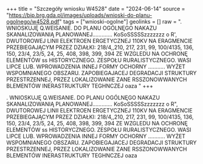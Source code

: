 +++
title = "Szczegóły wniosku W4528"
date = "2024-06-14"
source = "https://bip.brg.gda.pl/images/uploads/wnioski-do-planu-ogolnego/w4528.pdf"
tags = ["wnioski-ogolne"]
geolinks = []
raw = ". WNIOSKUJĘ Q.WEISANIE. DO PLANU OGÓLNĘGO NAKAZU SKANALIZOWANIĄ PLANOWANEJ............. KoSoSSSSSzzzzzzz o R', DWUTOROWEJ LINII ELEKTROEN ERGETYCZNEJ 110KV NA ERAGMENCIE PRZEBIEGAJĄCYM PRZEZ DZIAŁKI: 218/4,,210, 217, 231, 99, 100/4135, 136, 150, 23/4, 23/5, 24, 25, 408, 398, 399, 394 ZE WZGLEDU NA OCHRONĘ ELEMENTÓW ss HISTORYCZNEGO. ZESPOŁU RURALISTYCZNEGO. WASI LIPCE LUB. WPROWADZENIA INNEJ FORMY OCHORNY ........... WYŻET WSPOMNIANEGO OBSZARU. ZAPOBIEGAJACEJ DEGRADACJI STRUKTURY PRZESTRZENNEJ, PRZEZ LOKALIZOWANIE ZANE RSSZONOWWANYCH BLEMENTÓW INERASTRUKTURY TEGHNCZEJ oaza "
+++

. WNIOSKUJĘ Q.WEISANIE. DO PLANU OGÓLNĘGO NAKAZU SKANALIZOWANIĄ PLANOWANEJ.............
KoSoSSSSSzzzzzzz o
R",
DWUTOROWEJ LINII ELEKTROEN ERGETYCZNEJ 110KV NA ERAGMENCIE PRZEBIEGAJĄCYM PRZEZ DZIAŁKI:
218/4,,210, 217, 231, 99, 100/4135, 136, 150, 23/4, 23/5, 24, 25, 408, 398, 399, 394 ZE WZGLEDU NA OCHRONĘ ELEMENTÓW ss
HISTORYCZNEGO. ZESPOŁU RURALISTYCZNEGO. WASI LIPCE LUB. WPROWADZENIA INNEJ FORMY OCHORNY ...........
WYŻET WSPOMNIANEGO OBSZARU. ZAPOBIEGAJACEJ DEGRADACJI STRUKTURY PRZESTRZENNEJ, PRZEZ LOKALIZOWANIE
ZANE RSSZONOWWANYCH BLEMENTÓW INERASTRUKTURY TEGHNCZEJ oaza



